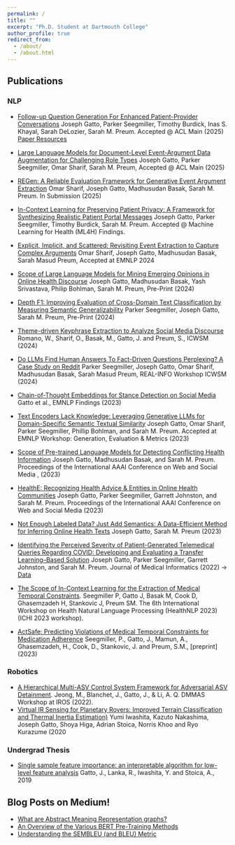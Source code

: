```yaml
---
permalink: /
title: ""
excerpt: "Ph.D. Student at Dartmouth College"
author_profile: true
redirect_from: 
  - /about/
  - /about.html
---
```


## Publications
### NLP 
- [Follow-up Question Generation For Enhanced Patient-Provider Conversations](https://arxiv.org/abs/2503.17509) Joseph Gatto, Parker Seegmiller, Timothy Burdick, Inas S. Khayal, Sarah DeLozier, Sarah M. Preum. Accepted @ ACL Main (2025) [Paper Resources](https://huggingface.co/datasets/PortalPal-AI/Followup-Q)

- [Large Language Models for Document-Level Event-Argument Data Augmentation for Challenging Role Types](https://arxiv.org/abs/2403.03304) Joseph Gatto, Parker Seegmiller, Omar Sharif, Sarah M. Preum, Accepted @ ACL Main (2025)

- [REGen: A Reliable Evaluation Framework for Generative Event Argument Extraction](https://arxiv.org/pdf/2502.16838) Omar Sharif, Joseph Gatto, Madhusudan Basak, Sarah M. Preum. In Submission (2025)

- [In-Context Learning for Preserving Patient Privacy: A Framework for Synthesizing Realistic Patient Portal Messages](https://arxiv.org/pdf/2411.06549v1) Joseph Gatto, Parker Seegmiller, Timothy Burdick, Sarah M. Preum. Accepted @ Machine Learning for Health (ML4H) Findings. 

- [Explicit, Implicit, and Scattered: Revisiting Event Extraction to Capture Complex Arguments](https://omar-sharif03.github.io/DiscourseEE/) Omar Sharif, Joseph Gatto,  Madhusudan Basak, Sarah Masud Preum, Accepted at EMNLP 2024

- [Scope of Large Language Models for Mining Emerging Opinions in Online Health Discourse](https://arxiv.org/abs/2403.03336) Joseph Gatto, Madhusudan Basak, Yash Srivastava, Philip Bohlman, Sarah M. Preum, Pre-Print (2024)

- [Depth F1: Improving Evaluation of Cross-Domain Text Classification by Measuring Semantic Generalizability](https://arxiv.org/abs/2406.14695) Parker Seegmiller, Joseph Gatto, Sarah M. Preum, Pre-Print (2024)

- [Theme-driven Keyphrase Extraction to Analyze Social Media Discourse](https://ojs.aaai.org/index.php/ICWSM/article/view/31391/33551) Romano, W., Sharif, O., Basak, M., Gatto, J. and Preum, S., ICWSM (2024)

- [Do LLMs Find Human Answers To Fact-Driven Questions Perplexing? A Case Study on Reddit](https://arxiv.org/abs/2404.01147) Parker Seegmiller, Joseph Gatto, Omar Sharif, Madhusudan Basak, Sarah Masud Preum, REAL-INFO Workshop ICWSM (2024)

- [Chain-of-Thought Embeddings for Stance Detection on Social Media](https://aclanthology.org/2023.findings-emnlp.273) Gatto et al., EMNLP Findings (2023)

- [Text Encoders Lack Knowledge: Leveraging Generative LLMs for Domain-Specific Semantic Textual Similarity](https://aclanthology.org/2023.gem-1.23/)
Joseph Gatto, Omar Sharif, Parker Seegmiller, Phillip Bohlman, and Sarah M. Preum. Accepted at EMNLP Workshop: Generation, Evaluation & Metrics (2023)

- [Scope of Pre-trained Language Models for Detecting Conflicting Health Information](https://ojs.aaai.org/index.php/ICWSM/article/view/22140)
Joseph Gatto, Madhusudan Basak, and Sarah M. Preum. Proceedings of the International AAAI Conference on Web and Social Media , (2023)

- [HealthE: Recognizing Health Advice & Entities in Online Health Communities](https://ojs.aaai.org/index.php/ICWSM/article/view/22210) 
Joseph Gatto, Parker Seegmiller, Garrett Johnston, and Sarah M. Preum. Proceedings of the International AAAI Conference on Web and Social Media (2023)

- [Not Enough Labeled Data? Just Add Semantics: A Data-Efficient Method for Inferring Online Health Texts](https://arxiv.org/abs/2309.09877)
Joseph Gatto, Sarah M. Preum (2023)

- [Identifying the Perceived Severity of Patient-Generated Telemedical Queries Regarding COVID: Developing and Evaluating a Transfer Learning–Based Solution](https://medinform.jmir.org/2022/9/e37770)
Joseph Gatto, Parker Seegmiller, Garrett Johnston, and Sarah M. Preum. Journal of Medical Informatics (2022)
-> [Data](https://github.com/Persist-Lab/TelemedicalQueryClassification)

-  [The Scope of In-Context Learning for the Extraction of Medical Temporal Constraints](https://arxiv.org/abs/2303.09366). Seegmiller P, Gatto J, Basak M, Cook D, Ghasemzadeh H, Stankovic J, Preum SM. The 6th International Workshop on Health Natural Language Processing (HealthNLP 2023) (ICHI 2023 workshop).

- [ActSafe: Predicting Violations of Medical Temporal Constraints for Medication Adherence](https://arxiv.org/pdf/2301.07051.pdf) Seegmiller, P., Gatto, J., Mamun, A., Ghasemzadeh, H., Cook, D., Stankovic, J. and Preum, S.M., [preprint] (2023)




### Robotics
- [A Hierarchical Multi-ASV Control System Framework for Adversarial ASV Detainment](https://dcslgatech.github.io/iros22-multi-agent-workshop/contributed_papers/IROS22-DMMAS_paper_6832.pdf). Jeong, M., Blanchet, J., Gatto, J., & Li, A. Q.  DMMAS Workshop at IROS (2022). 
- [Virtual IR Sensing for Planetary Rovers: Improved Terrain Classification and Thermal Inertia Estimation)](https://ras.papercept.net/images/temp/IROS/files/3127.pdf) 
Yumi Iwashita, Kazuto Nakashima, Joseph Gatto, Shoya Higa, Adrian Stoica, Norris Khoo and Ryo Kurazume (2020

### Undergrad Thesis 
- [Single sample feature importance: an interpretable algorithm for low-level feature analysis](https://arxiv.org/abs/1911.11901) Gatto, J., Lanka, R., Iwashita, Y. and Stoica, A., 2019

## Blog Posts on Medium! 

- [What are Abstract Meaning Representation graphs?](https://medium.com/analytics-vidhya/what-are-abstract-meaning-representation-graphs-2a1149b6475a)
- [An Overview of the Various BERT Pre-Training Methods](https://medium.com/analytics-vidhya/an-overview-of-the-various-bert-pre-training-methods-c365512342d8)
- [Understanding the SEMBLEU (and BLEU) Metric](https://medium.com/analytics-vidhya/understanding-the-sembleu-and-bleu-metric-2e8a01cedcb3)

